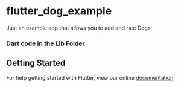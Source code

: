 # flutter_dog_example

Just an example app that allows you to add and rate Dogs

### Dart code in the Lib Folder

## Getting Started

For help getting started with Flutter, view our online
[documentation](https://flutter.io/).
